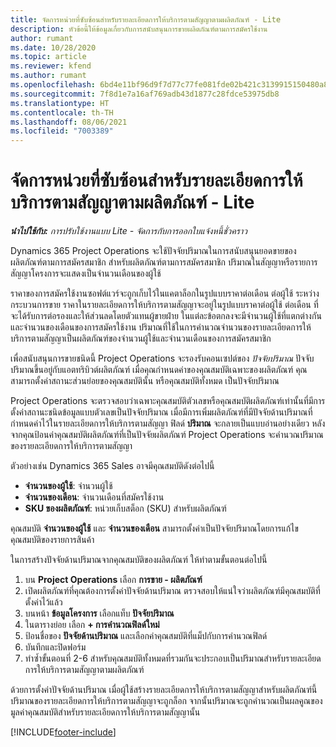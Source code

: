 ```yaml
---
title: จัดการหน่วยที่ซับซ้อนสำหรับรายละเอียดการให้บริการตามสัญญาตามผลิตภัณฑ์ - Lite
description: หัวข้อนี้ให้ข้อมูลเกี่ยวกับการสนับสนุนการขายผลิตภัณฑ์ตามการสมัครใช้งาน
author: rumant
ms.date: 10/28/2020
ms.topic: article
ms.reviewer: kfend
ms.author: rumant
ms.openlocfilehash: 6bd4e11bf96d9f7d77c77fe081fde02b421c3139915150480a8d1a4d812887f6
ms.sourcegitcommit: 7f8d1e7a16af769adb43d1877c28fdce53975db8
ms.translationtype: HT
ms.contentlocale: th-TH
ms.lasthandoff: 08/06/2021
ms.locfileid: "7003389"
---
```

# <a name="manage-complex-units-for-product-based-contract-lines---lite"></a>จัดการหน่วยที่ซับซ้อนสำหรับรายละเอียดการให้บริการตามสัญญาตามผลิตภัณฑ์ - Lite

_**นำไปใช้กับ:** การปรับใช้งานแบบ Lite - จัดการกับการออกใบแจ้งหนี้ชั่วคราว_

Dynamics 365 Project Operations จะใช้ปัจจัยปริมาณในการสนับสนุนยอดขายของผลิตภัณฑ์ตามการสมัครสมาชิก สำหรับผลิตภัณฑ์ตามการสมัครสมาชิก ปริมาณในสัญญาหรือรายการสัญญาโครงการจะแสดงเป็นจำนวนเดือนของผู้ใช้

ราคาของการสมัครใช้งานซอฟต์แวร์จะถูกเก็บไว้ในแคตาล็อกในรูปแบบราคาต่อเดือน ต่อผู้ใช้ ระหว่างกระบวนการขาย ราคาในรายละเอียดการให้บริการตามสัญญาจะอยู่ในรูปแบบราคาต่อผู้ใช้ ต่อเดือน ที่จะได้รับการต่อรองและให้ส่วนลดโดยตัวแทนผู้ขายฝ่าย ในแต่ละข้อตกลงจะมีจำนวนผู้ใช้ที่แตกต่างกันและจำนวนของเดือนของการสมัครใช้งาน ปริมาณที่ใช้ในการคำนวณจำนวนของรายละเอียดการให้บริการตามสัญญาเป็นผลิตภัณฑ์ของจำนวนผู้ใช้และจำนวนเดือนของการสมัครสมาชิก

เพื่อสนับสนุนการขายชนิดนี้ Project Operations จะรองรับคอนเซปต์ของ *ปัจจัยปริมาณ* ปัจจับปริมาณขึ้นอยู่กับแอตทริบิวต์ผลิตภัณฑ์ เมื่อคุณกำหนดค่าของคุณสมบัติเฉพาะของผลิตภัณฑ์ คุณสามารถตั้งค่าสถานะส่วนย่อยของคุณสมบัตินั้น หรือคุณสมบัติทั้งหมด เป็นปัจจัยปริมาณ

Project Operations จะตรวจสอบว่าเฉพาะคุณสมบัติตัวเลขหรือคุณสมบัติผลิตภัณฑ์เท่านั้นที่มีการตั้งค่าสถานะชนิดข้อมูลแบบตัวเลขเป็นปัจจัยปริมาณ เมื่อมีการเพิ่มผลิตภัณฑ์ที่มีปัจจัยด้านปริมาณที่กำหนดค่าไว้ในรายละเอียดการให้บริการตามสัญญา ฟิลด์ **ปริมาณ** จะกลายเป็นแบบอ่านอย่างเดียว หลังจากคุณป้อนค่าคุณสมบัติผลิตภัณฑ์ที่เป็นปัจจัยผลิตภัณฑ์ Project Operations จะคำนวณปริมาณของรายละเอียดการให้บริการตามสัญญา

ตัวอย่างเช่น Dynamics 365 Sales อาจมีคุณสมบัติดังต่อไปนี้

- **จำนวนของผู้ใช้**: จำนวนผู้ใช้
- **จำนวนของเดือน**: จำนวนเดือนที่สมัครใช้งาน
- **SKU ของผลิตภัณฑ์**: หน่วยเก็บสต็อก (SKU) สำหรับผลิตภัณฑ์

คุณสมบัติ **จำนวนของผู้ใช้** และ **จำนวนของเดือน** สามารถตั้งค่าเป็นปัจจัยปริมาณโดยการแก้ไขคุณสมบัติของรายการสินค้า

ในการสร้างปัจจัยด้านปริมาณจากคุณสมบัติของผลิตภัณฑ์ ให้ทำตามขั้นตอนต่อไปนี้

1. บน **Project Operations** เลือก **การขาย - ผลิตภัณฑ์**
2. เปิดผลิตภัณฑ์ที่คุณต้องการตั้งค่าปัจจัยด้านปริมาณ ตรวจสอบให้แน่ใจว่าผลิตภัณฑ์มีคุณสมบัติที่ตั้งค่าไว้แล้ว
3. บนหน้า **ข้อมูลโครงการ** เลือกแท็บ **ปัจจัยปริมาณ**
4. ในตารางย่อย เลือก **+ การคำนวณฟิลด์ใหม่**
5. ป้อนชื่อของ **ปัจจัยด้านปริมาณ** และเลือกค่าคุณสมบัติที่แม็ปกับการคำนวณฟิลด์
6. บันทึกและปิดฟอร์ม
7. ทำซ้ำขั้นตอนที่ 2-6 สำหรับคุณสมบัติทั้งหมดที่รวมกันจะประกอบเป็นปริมาณสำหรับรายละเอียดการให้บริการตามสัญญาตามผลิตภัณฑ์

ด้วยการตั้งค่าปัจจัยด้านปริมาณ เมื่อผู้ใช้สร้างรายละเอียดการให้บริการตามสัญญาสำหรับผลิตภัณฑ์นี้ ปริมาณของรายละเอียดการให้บริการตามสัญญาจะถูกล็อก จากนั้นปริมาณจะถูกคำนวณเป็นผลคูณของมูลค่าคุณสมบัติสำหรับรายละเอียดการให้บริการตามสัญญานั้น


[!INCLUDE[footer-include](../../includes/footer-banner.md)]